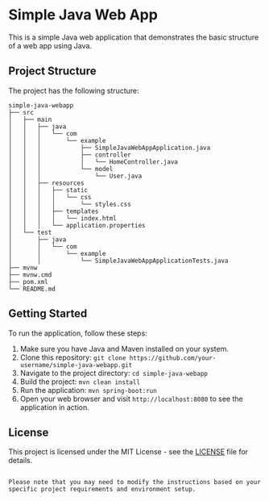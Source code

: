 # Simple Java Web App

This is a simple Java web application that demonstrates the basic structure of a web app using Java.

## Project Structure

The project has the following structure:

```
simple-java-webapp
├── src
│   ├── main
│   │   ├── java
│   │   │   └── com
│   │   │       └── example
│   │   │           ├── SimpleJavaWebAppApplication.java
│   │   │           ├── controller
│   │   │           │   └── HomeController.java
│   │   │           └── model
│   │   │               └── User.java
│   │   ├── resources
│   │   │   ├── static
│   │   │   │   └── css
│   │   │   │       └── styles.css
│   │   │   ├── templates
│   │   │   │   └── index.html
│   │   │   └── application.properties
│   └── test
│       ├── java
│       │   └── com
│       │       └── example
│       │           └── SimpleJavaWebAppApplicationTests.java
├── mvnw
├── mvnw.cmd
├── pom.xml
└── README.md
```

## Getting Started

To run the application, follow these steps:

1. Make sure you have Java and Maven installed on your system.
2. Clone this repository: `git clone https://github.com/your-username/simple-java-webapp.git`
3. Navigate to the project directory: `cd simple-java-webapp`
4. Build the project: `mvn clean install`
5. Run the application: `mvn spring-boot:run`
6. Open your web browser and visit `http://localhost:8080` to see the application in action.

## License

This project is licensed under the MIT License - see the [LICENSE](LICENSE) file for details.
```

Please note that you may need to modify the instructions based on your specific project requirements and environment setup.